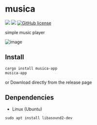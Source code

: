 # musica

![](https://img.shields.io/badge/language-Rust-red) ![](https://img.shields.io/badge/version-0.2.1-brightgreen) [![GitHub license](https://img.shields.io/badge/license-MIT-blue.svg)](https://github.com/myyrakle/musica/blob/master/LICENSE)

simple music player

![image](https://github.com/user-attachments/assets/72590ec7-08a4-4643-bbd5-beb79f35a681)

## Install 

```bash
cargo install musica-app
musica-app
```

or Download directly from the release page


## Denpendencies

- Linux (Ubuntu)
```
sudo apt install libasound2-dev
```

